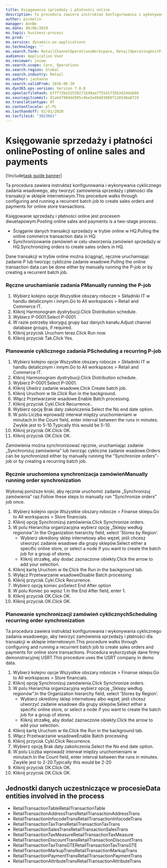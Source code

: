 ```yaml
---
title: Księgowanie sprzedaży i płatności online
description: Ta procedura zawiera instruktaż konfigurowania i wykonywania cyklicznego zadania wsadowego, aby tworzyć zamówienia sprzedaży i płatności dla transakcji w sklepie internetowym.
author: psimolin
manager: AnnBe
ms.date: 08/06/2019
ms.topic: business-process
ms.prod: ''
ms.service: dynamics-ax-applications
ms.technology: ''
ms.search.form: RetailChannelOperationsWorkspace, RetailOperatingUnitPicker, SysRecurrence
audience: Application User
ms.reviewer: josaw
ms.search.scope: Core, Operations
ms.search.region: Global
ms.search.industry: Retail
ms.author: jashanno
ms.search.validFrom: 2016-06-30
ms.dyn365.ops.version: Version 7.0.0
ms.openlocfilehash: bf7f72be22539271649aa7f5541735b3d24dab66
ms.sourcegitcommit: 81a647904dd305c4be2e4b683689f128548a872d
ms.translationtype: HT
ms.contentlocale: pl-PL
ms.lasthandoff: 02/01/2020
ms.locfileid: "3023661"
---
```

# <a name="posting-of-online-sales-and-payments"></a><span data-ttu-id="14ff2-103">Księgowanie sprzedaży i płatności online</span><span class="sxs-lookup"><span data-stu-id="14ff2-103">Posting of online sales and payments</span></span>

[!include[task guide banner](../includes/task-guide-banner.md)]

<span data-ttu-id="14ff2-104">Ta procedura zawiera instruktaż konfigurowania i wykonywania cyklicznego zadania wsadowego, aby tworzyć zamówienia sprzedaży i płatności dla transakcji w sklepie internetowym.</span><span class="sxs-lookup"><span data-stu-id="14ff2-104">This procedure walks through configuring and running a recurrent batch job to create sales orders and payments for online store transactions.</span></span>

<span data-ttu-id="14ff2-105">Księgowanie sprzedaży i płatności online jest procesem dwuetapowym.</span><span class="sxs-lookup"><span data-stu-id="14ff2-105">Posting online sales and payments is a two-stage process.</span></span>

- <span data-ttu-id="14ff2-106">Ściąganie danych transakcji sprzedaży w trybie online w HQ.</span><span class="sxs-lookup"><span data-stu-id="14ff2-106">Pulling the online commerce transaction data in HQ.</span></span>
- <span data-ttu-id="14ff2-107">Synchronizowanie zamówień w celu utworzenia zamówień sprzedaży w HQ.</span><span class="sxs-lookup"><span data-stu-id="14ff2-107">Synchronizing orders to create sales orders in HQ.</span></span>

<span data-ttu-id="14ff2-108">Dane transakcji w trybie online można ściągnąć, ręcznie uruchamiając zadanie P lub tworząc cykliczne zadanie wsadowe.</span><span class="sxs-lookup"><span data-stu-id="14ff2-108">Pulling the online transaction data can be done either by manually running the P-job or by creating a recurrent batch job.</span></span>

### <a name="manually-running-the-p-job"></a><span data-ttu-id="14ff2-109">Ręczne uruchamianie zadania P</span><span class="sxs-lookup"><span data-stu-id="14ff2-109">Manually running the P-job</span></span>

1. <span data-ttu-id="14ff2-110">Wybierz kolejno opcje Wszystkie obszary robocze > Składniki IT w handlu detalicznym i innym.</span><span class="sxs-lookup"><span data-stu-id="14ff2-110">Go to All workspaces > Retail and Commerce IT.</span></span>
2. <span data-ttu-id="14ff2-111">Kliknij Harmonogram dystrybucji.</span><span class="sxs-lookup"><span data-stu-id="14ff2-111">Click Distribution schedule.</span></span>
3. <span data-ttu-id="14ff2-112">Wybierz P-0001.</span><span class="sxs-lookup"><span data-stu-id="14ff2-112">Select P-0001.</span></span>
4. <span data-ttu-id="14ff2-113">W razie potrzeby skoryguj grupy baz danych kanału.</span><span class="sxs-lookup"><span data-stu-id="14ff2-113">Adjust channel database groups, if required.</span></span>
5. <span data-ttu-id="14ff2-114">Kliknij przycisk Uruchom teraz.</span><span class="sxs-lookup"><span data-stu-id="14ff2-114">Click Run now.</span></span>
6. <span data-ttu-id="14ff2-115">Kliknij przycisk Tak.</span><span class="sxs-lookup"><span data-stu-id="14ff2-115">Click Yes.</span></span>

### <a name="scheduling-a-recurring-p-job"></a><span data-ttu-id="14ff2-116">Planowanie cyklicznego zadania P</span><span class="sxs-lookup"><span data-stu-id="14ff2-116">Scheduling a recurring P-job</span></span>

1. <span data-ttu-id="14ff2-117">Wybierz kolejno opcje Wszystkie obszary robocze > Składniki IT w handlu detalicznym i innym.</span><span class="sxs-lookup"><span data-stu-id="14ff2-117">Go to All workspaces > Retail and Commerce IT.</span></span>
2. <span data-ttu-id="14ff2-118">Kliknij Harmonogram dystrybucji.</span><span class="sxs-lookup"><span data-stu-id="14ff2-118">Click Distribution schedule.</span></span>
3. <span data-ttu-id="14ff2-119">Wybierz P-0001.</span><span class="sxs-lookup"><span data-stu-id="14ff2-119">Select P-0001.</span></span>
4. <span data-ttu-id="14ff2-120">Kliknij Utwórz zadanie wsadowe.</span><span class="sxs-lookup"><span data-stu-id="14ff2-120">Click Create batch job.</span></span>
5. <span data-ttu-id="14ff2-121">Kliknij Uruchom w tle.</span><span class="sxs-lookup"><span data-stu-id="14ff2-121">Click Run in the background.</span></span>
5. <span data-ttu-id="14ff2-122">Włącz Przetwarzanie wsadowe.</span><span class="sxs-lookup"><span data-stu-id="14ff2-122">Enable Batch processing.</span></span>
6. <span data-ttu-id="14ff2-123">Kliknij przycisk Cykl.</span><span class="sxs-lookup"><span data-stu-id="14ff2-123">Click Recurrence..</span></span>
7. <span data-ttu-id="14ff2-124">Wybierz opcję Brak daty zakończenia.</span><span class="sxs-lookup"><span data-stu-id="14ff2-124">Select the No end date option.</span></span>
8. <span data-ttu-id="14ff2-125">W polu Liczba wprowadź interwał między uruchomieniami w minutach.</span><span class="sxs-lookup"><span data-stu-id="14ff2-125">In the Count field, enter interval between the runs in minutes.</span></span> <span data-ttu-id="14ff2-126">Zwykle jest to 5-10.</span><span class="sxs-lookup"><span data-stu-id="14ff2-126">Typically this would be 5-10.</span></span>
9. <span data-ttu-id="14ff2-127">Kliknij przycisk OK.</span><span class="sxs-lookup"><span data-stu-id="14ff2-127">Click OK.</span></span>
10. <span data-ttu-id="14ff2-128">Kliknij przycisk OK.</span><span class="sxs-lookup"><span data-stu-id="14ff2-128">Click OK.</span></span>

<span data-ttu-id="14ff2-129">Zamówienia można synchronizować ręcznie, uruchamiając zadanie „Synchronizuj zamówienia” lub tworząc cykliczne zadanie wsadowe.</span><span class="sxs-lookup"><span data-stu-id="14ff2-129">Orders can be synchronized either by manually running the "Synchronize orders"-job or by creating a recurring batch job.</span></span>

### <a name="manually-running-order-synchronization"></a><span data-ttu-id="14ff2-130">Ręcznie uruchomiona synchronizacja zamówień</span><span class="sxs-lookup"><span data-stu-id="14ff2-130">Manually running order synchronization</span></span> 

<span data-ttu-id="14ff2-131">Wykonaj poniższe kroki, aby ręcznie uruchomić zadanie „Synchronizuj zamówienia” raz.</span><span class="sxs-lookup"><span data-stu-id="14ff2-131">Follow these steps to manually run "Synchronize orders" job once.</span></span>

1. <span data-ttu-id="14ff2-132">Wybierz kolejno opcje Wszystkie obszary robocze > Finanse sklepu.</span><span class="sxs-lookup"><span data-stu-id="14ff2-132">Go to All workspaces > Store financials.</span></span>
2. <span data-ttu-id="14ff2-133">Kliknij opcję Synchronizuj zamówienia.</span><span class="sxs-lookup"><span data-stu-id="14ff2-133">Click Synchronize orders.</span></span>
3. <span data-ttu-id="14ff2-134">W polu Hierarchia organizacyjna wybierz opcję „Sklepy według regionów”.</span><span class="sxs-lookup"><span data-stu-id="14ff2-134">In the Organization hierarchy field, select 'Stores by Region'.</span></span>
    * <span data-ttu-id="14ff2-135">Wybierz określony sklep internetowy albo węzeł, jeśli chcesz utworzyć zadanie wsadowe dla grupy sklepów.</span><span class="sxs-lookup"><span data-stu-id="14ff2-135">Select either a specific online store, or select a node if you want to create the batch job for a group of stores.</span></span>  
    * <span data-ttu-id="14ff2-136">Kliknij strzałkę, aby dodać zaznaczone obiekty.</span><span class="sxs-lookup"><span data-stu-id="14ff2-136">Click the arrow to add your selection.</span></span>  
4. <span data-ttu-id="14ff2-137">Kliknij kartę Uruchom w tle.</span><span class="sxs-lookup"><span data-stu-id="14ff2-137">Click the Run in the background tab.</span></span>
5. <span data-ttu-id="14ff2-138">Wyłącz Przetwarzanie wsadowe</span><span class="sxs-lookup"><span data-stu-id="14ff2-138">Disable Batch processing</span></span>
6. <span data-ttu-id="14ff2-139">Kliknij przycisk Cykl.</span><span class="sxs-lookup"><span data-stu-id="14ff2-139">Click Recurrence.</span></span>
7. <span data-ttu-id="14ff2-140">Wybierz opcję koniec po</span><span class="sxs-lookup"><span data-stu-id="14ff2-140">Select End After option</span></span>
8. <span data-ttu-id="14ff2-141">W polu Koniec po wpisz 1.</span><span class="sxs-lookup"><span data-stu-id="14ff2-141">In the End After field, enter 1.</span></span>
9. <span data-ttu-id="14ff2-142">Kliknij przycisk OK.</span><span class="sxs-lookup"><span data-stu-id="14ff2-142">Click OK.</span></span>
10. <span data-ttu-id="14ff2-143">Kliknij przycisk OK.</span><span class="sxs-lookup"><span data-stu-id="14ff2-143">Click OK.</span></span>

### <a name="scheduling-recurring-order-synchronization"></a><span data-ttu-id="14ff2-144">Planowanie synchronizacji zamówień cyklicznych</span><span class="sxs-lookup"><span data-stu-id="14ff2-144">Scheduling recurring order synchronization</span></span>

<span data-ttu-id="14ff2-145">Ta procedura zawiera instruktaż konfigurowania i wykonywania cyklicznego zadania wsadowego, aby tworzyć zamówienia sprzedaży i płatności dla transakcji w sklepie internetowym.</span><span class="sxs-lookup"><span data-stu-id="14ff2-145">This procedure walks through configuring and running a recurrent batch job to create sales orders and payments for online store transactions.</span></span> <span data-ttu-id="14ff2-146">Procedura wykorzystuje dane firmy demonstracyjnej USRT.</span><span class="sxs-lookup"><span data-stu-id="14ff2-146">This procedure uses the USRT company in demo data.</span></span>

1. <span data-ttu-id="14ff2-147">Wybierz kolejno opcje Wszystkie obszary robocze > Finanse sklepu.</span><span class="sxs-lookup"><span data-stu-id="14ff2-147">Go to All workspaces > Store financials.</span></span>
2. <span data-ttu-id="14ff2-148">Kliknij opcję Synchronizuj zamówienia.</span><span class="sxs-lookup"><span data-stu-id="14ff2-148">Click Synchronize orders.</span></span>
3. <span data-ttu-id="14ff2-149">W polu Hierarchia organizacyjna wybierz opcję „Sklepy według regionów”.</span><span class="sxs-lookup"><span data-stu-id="14ff2-149">In the Organization hierarchy field, select 'Stores by Region'.</span></span>
    * <span data-ttu-id="14ff2-150">Wybierz określony sklep internetowy albo węzeł, jeśli chcesz utworzyć zadanie wsadowe dla grupy sklepów.</span><span class="sxs-lookup"><span data-stu-id="14ff2-150">Select either a specific online store, or select a node if you want to create the batch job for a group of stores.</span></span>  
    * <span data-ttu-id="14ff2-151">Kliknij strzałkę, aby dodać zaznaczone obiekty.</span><span class="sxs-lookup"><span data-stu-id="14ff2-151">Click the arrow to add your selection.</span></span>  
4. <span data-ttu-id="14ff2-152">Kliknij kartę Uruchom w tle.</span><span class="sxs-lookup"><span data-stu-id="14ff2-152">Click the Run in the background tab.</span></span>
5. <span data-ttu-id="14ff2-153">Włącz Przetwarzanie wsadowe</span><span class="sxs-lookup"><span data-stu-id="14ff2-153">Enable Batch processing</span></span>
6. <span data-ttu-id="14ff2-154">Kliknij przycisk Cykl.</span><span class="sxs-lookup"><span data-stu-id="14ff2-154">Click Recurrence.</span></span>
7. <span data-ttu-id="14ff2-155">Wybierz opcję Brak daty zakończenia.</span><span class="sxs-lookup"><span data-stu-id="14ff2-155">Select the No end date option.</span></span>
8. <span data-ttu-id="14ff2-156">W polu Liczba wprowadź interwał między uruchomieniami w minutach.</span><span class="sxs-lookup"><span data-stu-id="14ff2-156">In the Count field, enter interval between the runs in minutes.</span></span> <span data-ttu-id="14ff2-157">Zwykle jest to 2-20.</span><span class="sxs-lookup"><span data-stu-id="14ff2-157">Typically this would be 2-20</span></span>
9. <span data-ttu-id="14ff2-158">Kliknij przycisk OK.</span><span class="sxs-lookup"><span data-stu-id="14ff2-158">Click OK.</span></span>
10. <span data-ttu-id="14ff2-159">Kliknij przycisk OK.</span><span class="sxs-lookup"><span data-stu-id="14ff2-159">Click OK.</span></span>

## <a name="data-entities-involved-in-the-process"></a><span data-ttu-id="14ff2-160">Jednostki danych uczestniczące w procesie</span><span class="sxs-lookup"><span data-stu-id="14ff2-160">Data entities involved in the process</span></span>

- <span data-ttu-id="14ff2-161">RetailTransactionTable</span><span class="sxs-lookup"><span data-stu-id="14ff2-161">RetailTransactionTable</span></span>
- <span data-ttu-id="14ff2-162">RetailTransactionAddressTrans</span><span class="sxs-lookup"><span data-stu-id="14ff2-162">RetailTransactionAddressTrans</span></span>
- <span data-ttu-id="14ff2-163">RetailTransactionInfocodeTrans</span><span class="sxs-lookup"><span data-stu-id="14ff2-163">RetailTransactionInfocodeTrans</span></span>
- <span data-ttu-id="14ff2-164">RetailTransactionTaxTrans</span><span class="sxs-lookup"><span data-stu-id="14ff2-164">RetailTransactionTaxTrans</span></span>
- <span data-ttu-id="14ff2-165">RetailTransactionSalesTrans</span><span class="sxs-lookup"><span data-stu-id="14ff2-165">RetailTransactionSalesTrans</span></span>
- <span data-ttu-id="14ff2-166">RetailTransactionTaxMeasure</span><span class="sxs-lookup"><span data-stu-id="14ff2-166">RetailTransactionTaxMeasure</span></span>
- <span data-ttu-id="14ff2-167">RetailTransactionDiscountTrans</span><span class="sxs-lookup"><span data-stu-id="14ff2-167">RetailTransactionDiscountTrans</span></span>
- <span data-ttu-id="14ff2-168">RetailTransactionTaxTransGTE</span><span class="sxs-lookup"><span data-stu-id="14ff2-168">RetailTransactionTaxTransGTE</span></span>
- <span data-ttu-id="14ff2-169">RetailTransactionMarkupTrans</span><span class="sxs-lookup"><span data-stu-id="14ff2-169">RetailTransactionMarkupTrans</span></span>
- <span data-ttu-id="14ff2-170">RetailTransactionPaymentTrans</span><span class="sxs-lookup"><span data-stu-id="14ff2-170">RetailTransactionPaymentTrans</span></span>
- <span data-ttu-id="14ff2-171">RetailTransactionAttributeTrans</span><span class="sxs-lookup"><span data-stu-id="14ff2-171">RetailTransactionAttributeTrans</span></span>
